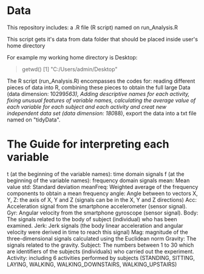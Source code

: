 Data
====
This repository includes:
a .R file (R script) named on run_Analysis.R 

This script gets it's data from data folder that should be placed
inside user's home directory

For example my working home directory is Desktop:
> getwd()
[1] "C:/Users/admin/Desktop"


The R script (run_Analysis.R) encompasses the codes for:
reading different pieces of data into R,
combining these pieces to obtain the full large Data (data dimension: 10299*563),
Adding descriptive names for each activity,
fixing unusual features of variable names,
calculating the average value of each variable for each subject and each activity and creat new independent data set (data dimension: 180*88),
export the data into a txt file named on "tidyData".


The Guide for interpreting each variable
========================================
t (at the beginning of the variable names): time domain signals
f (at the beginning of the variable names): frequency domain signals
mean: Mean value
std: Standard deviation
meanFreq: Weighted average of the frequency components to obtain a mean frequency
angle: Angle between to vectors
X, Y, Z: the axis of X, Y and Z (signals can be in the X, Y and Z directions)
Acc: Acceleration signal from the smartphone accelerometer (sensor signal).
Gyr: Angular velocity from the smartphone gyroscope (sensor signal).
Body: The signals related to the body of subject (individual) who has been examined.
Jerk: Jerk signals (the body linear acceleration and angular velocity were derived in time to reach this signal)
Mag: magnitude of the three-dimensional signals calculated using the Euclidean norm
Gravity: The signals related to the gravity.
Subject: The numbers between 1 to 30 which are identifiers of the subjects (individuals) who carried out the experiment.
Activity: including 6 activities performed by subjects (STANDING, SITTING, LAYING, WALKING, WALKING_DOWNSTAIRS, WALKING_UPSTAIRS)
